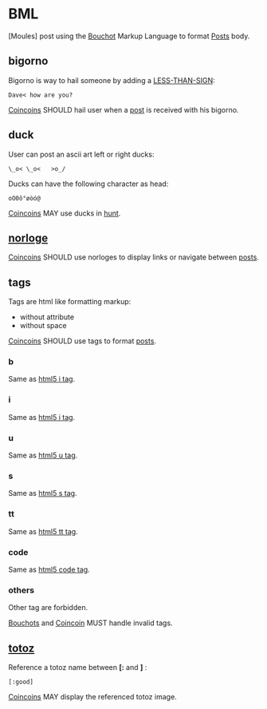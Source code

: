 # BML

[Moules] post using the [Bouchot](./bouchot.md) Markup Language to format [Posts](./post.md) body.

## bigorno

Bigorno is way to hail someone by adding a [LESS-THAN-SIGN](http://www.fileformat.info/info/unicode/char/3c/index.htm):

```
Dave< how are you?
```

[Coincoins](./coincoin.md) SHOULD hail user when a [post](./post.md) is received with his bigorno.

## duck

User can post an ascii art left or right ducks:

```
\_o< \_o<   >o_/
```

Ducks can have the following character as head:

```
oO0ô°øòó@
```

[Coincoins](./coincoin.md) MAY use ducks in [hunt](./hunt.md).

## [norloge](./norloge.md)

[Coincoins](./coincoin.md) SHOULD use norloges to display links or navigate between [posts](./post.md).

## tags

Tags are html like formatting markup:

- without attribute
- without space

[Coincoins](./coincoin.md) SHOULD use tags to format [posts](./post.md).

### b

Same as [html5 i tag](https://www.w3schools.com/tags/tag_b.asp).

### i

Same as [html5 i tag](https://www.w3schools.com/tags/tag_i.asp).

### u

Same as [html5 u tag](https://www.w3schools.com/tags/tag_u.asp).

### s

Same as [html5 s tag](https://www.w3schools.com/tags/tag_s.asp).

### tt

Same as [html5 tt tag](https://www.w3schools.com/tags/tag_tt.asp).

### code

Same as [html5 code tag](https://www.w3schools.com/tags/tag_code.asp).

### others

Other tag are forbidden.

[Bouchots](./bouchot.md) and [Coincoin](./coincoin.md) MUST handle invalid tags. 

## [totoz](./totoz.md)

Reference a totoz name between **[:** and **]** :

```
[:good]
```

[Coincoins](./coincoin.md) MAY display the referenced totoz image.

